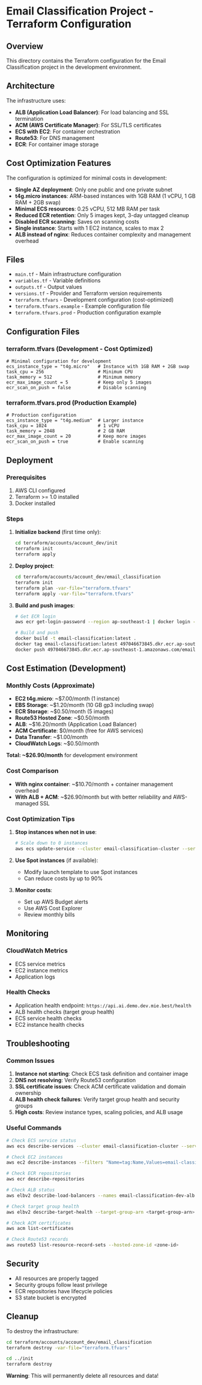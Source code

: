 # Email Classification Project - Terraform Configuration

## Overview

This directory contains the Terraform configuration for the Email Classification project in the development environment.

## Architecture

The infrastructure uses:
- **ALB (Application Load Balancer)**: For load balancing and SSL termination
- **ACM (AWS Certificate Manager)**: For SSL/TLS certificates
- **ECS with EC2**: For container orchestration
- **Route53**: For DNS management
- **ECR**: For container image storage

## Cost Optimization Features

The configuration is optimized for minimal costs in development:

- **Single AZ deployment**: Only one public and one private subnet
- **t4g.micro instances**: ARM-based instances with 1GB RAM (1 vCPU, 1 GB RAM + 2GB swap)
- **Minimal ECS resources**: 0.25 vCPU, 512 MB RAM per task
- **Reduced ECR retention**: Only 5 images kept, 3-day untagged cleanup
- **Disabled ECR scanning**: Saves on scanning costs
- **Single instance**: Starts with 1 EC2 instance, scales to max 2
- **ALB instead of nginx**: Reduces container complexity and management overhead

## Files

- `main.tf` - Main infrastructure configuration
- `variables.tf` - Variable definitions
- `outputs.tf` - Output values
- `versions.tf` - Provider and Terraform version requirements
- `terraform.tfvars` - Development configuration (cost-optimized)
- `terraform.tfvars.example` - Example configuration file
- `terraform.tfvars.prod` - Production configuration example

## Configuration Files

### terraform.tfvars (Development - Cost Optimized)

```hcl
# Minimal configuration for development
ecs_instance_type = "t4g.micro"   # Instance with 1GB RAM + 2GB swap
task_cpu = 256                    # Minimum CPU
task_memory = 512                 # Minimum memory
ecr_max_image_count = 5           # Keep only 5 images
ecr_scan_on_push = false          # Disable scanning
```

### terraform.tfvars.prod (Production Example)

```hcl
# Production configuration
ecs_instance_type = "t4g.medium"  # Larger instance
task_cpu = 1024                   # 1 vCPU
task_memory = 2048                # 2 GB RAM
ecr_max_image_count = 20          # Keep more images
ecr_scan_on_push = true           # Enable scanning
```

## Deployment

### Prerequisites

1. AWS CLI configured
2. Terraform >= 1.0 installed
3. Docker installed

### Steps

1. **Initialize backend** (first time only):
   ```bash
   cd terraform/accounts/account_dev/init
   terraform init
   terraform apply
   ```

2. **Deploy project**:
   ```bash
   cd terraform/accounts/account_dev/email_classification
   terraform init
   terraform plan -var-file="terraform.tfvars"
   terraform apply -var-file="terraform.tfvars"
   ```

3. **Build and push images**:
   ```bash
   # Get ECR login
   aws ecr get-login-password --region ap-southeast-1 | docker login --username AWS --password-stdin 497046673845.dkr.ecr.ap-southeast-1.amazonaws.com
   
   # Build and push
   docker build -t email-classification:latest .
   docker tag email-classification:latest 497046673845.dkr.ecr.ap-southeast-1.amazonaws.com/email-classification:latest
   docker push 497046673845.dkr.ecr.ap-southeast-1.amazonaws.com/email-classification:latest
   ```

## Cost Estimation (Development)

### Monthly Costs (Approximate)

- **EC2 t4g.micro**: ~$7.00/month (1 instance)
- **EBS Storage**: ~$1.20/month (10 GB gp3 including swap)
- **ECR Storage**: ~$0.50/month (5 images)
- **Route53 Hosted Zone**: ~$0.50/month
- **ALB**: ~$16.20/month (Application Load Balancer)
- **ACM Certificate**: $0/month (free for AWS services)
- **Data Transfer**: ~$1.00/month
- **CloudWatch Logs**: ~$0.50/month

**Total: ~$26.90/month** for development environment

### Cost Comparison

- **With nginx container**: ~$10.70/month + container management overhead
- **With ALB + ACM**: ~$26.90/month but with better reliability and AWS-managed SSL

### Cost Optimization Tips

1. **Stop instances when not in use**:
   ```bash
   # Scale down to 0 instances
   aws ecs update-service --cluster email-classification-cluster --service email-classification-service --desired-count 0
   ```

2. **Use Spot instances** (if available):
   - Modify launch template to use Spot instances
   - Can reduce costs by up to 90%

3. **Monitor costs**:
   - Set up AWS Budget alerts
   - Use AWS Cost Explorer
   - Review monthly bills

## Monitoring

### CloudWatch Metrics

- ECS service metrics
- EC2 instance metrics
- Application logs

### Health Checks

- Application health endpoint: `https://api.ai.demo.dev.mie.best/health`
- ALB health checks (target group health)
- ECS service health checks
- EC2 instance health checks

## Troubleshooting

### Common Issues

1. **Instance not starting**: Check ECS task definition and container image
2. **DNS not resolving**: Verify Route53 configuration
3. **SSL certificate issues**: Check ACM certificate validation and domain ownership
4. **ALB health check failures**: Verify target group health and security groups
5. **High costs**: Review instance types, scaling policies, and ALB usage

### Useful Commands

```bash
# Check ECS service status
aws ecs describe-services --cluster email-classification-cluster --services email-classification-service

# Check EC2 instances
aws ec2 describe-instances --filters "Name=tag:Name,Values=email-classification-ecs-instance"

# Check ECR repositories
aws ecr describe-repositories

# Check ALB status
aws elbv2 describe-load-balancers --names email-classification-dev-alb

# Check target group health
aws elbv2 describe-target-health --target-group-arn <target-group-arn>

# Check ACM certificates
aws acm list-certificates

# Check Route53 records
aws route53 list-resource-record-sets --hosted-zone-id <zone-id>
```

## Security

- All resources are properly tagged
- Security groups follow least privilege
- ECR repositories have lifecycle policies
- S3 state bucket is encrypted

## Cleanup

To destroy the infrastructure:

```bash
cd terraform/accounts/account_dev/email_classification
terraform destroy -var-file="terraform.tfvars"

cd ../init
terraform destroy
```

**Warning**: This will permanently delete all resources and data!
